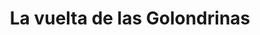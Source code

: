 ---
title: "La vuelta de las Golondrinas"
url: /mojacar/la-vuelta-de-las-golondrinas/
shop: Raumausstattung
---